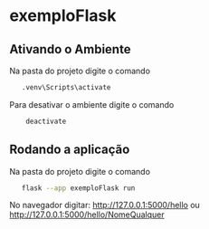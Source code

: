 # exemploFlask

## Ativando o Ambiente

Na pasta do projeto digite o comando

```sh
   .venv\Scripts\activate
```

Para desativar o ambiente digite o comando 

```sh
	deactivate
```

## Rodando a aplicação

Na pasta do projeto digite o comando

```sh
   flask --app exemploFlask run
```

No navegador digitar: http://127.0.0.1:5000/hello ou http://127.0.0.1:5000/hello/NomeQualquer

